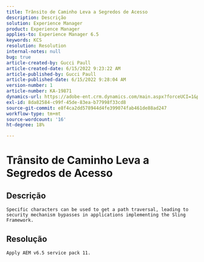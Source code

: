 ```yaml
---
title: Trânsito de Caminho Leva a Segredos de Acesso
description: Descrição
solution: Experience Manager
product: Experience Manager
applies-to: Experience Manager 6.5
keywords: KCS
resolution: Resolution
internal-notes: null
bug: true
article-created-by: Gucci Paull
article-created-date: 6/15/2022 9:23:22 AM
article-published-by: Gucci Paull
article-published-date: 6/15/2022 9:28:04 AM
version-number: 1
article-number: KA-19871
dynamics-url: https://adobe-ent.crm.dynamics.com/main.aspx?forceUCI=1&pagetype=entityrecord&etn=knowledgearticle&id=7d9168ca-8cec-ec11-bb3d-000d3a5c4890
exl-id: 8da82584-c99f-45de-83ea-b77998f33cd8
source-git-commit: e8f4ca2dd578944d4fe399074fab461de88ad247
workflow-type: tm+mt
source-wordcount: '16'
ht-degree: 18%

---
```


# Trânsito de Caminho Leva a Segredos de Acesso

## Descrição


`Specific characters can be used to get a path traversal, leading to security mechanism bypasses in applications implementing the Sling Framework.`


## Resolução


`Apply AEM v6.5 service pack 11.`
